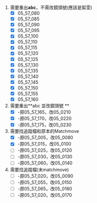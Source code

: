 1. 需要重出**abc**，不需改鏡頭號(應該是絜雯)  
	- [x] 05_57_080      
	- [x] 05_57_085  
	- [x] 05_57_090  
	- [x] 05_57_095  
	- [x] 05_57_100  
	- [x] 05_57_110  
	- [x] 05_57_115  
	- [x] 05_57_120  
	- [x] 05_57_125  
	- [x] 05_57_130  
	- [x] 05_57_135  
	- [x] 05_57_140  
	- [x] 05_57_145  
	- [x] 05_57_150  
	- [x] 05_57_155  
	- [x] 05_57_160 
	
2. 需要重出**abc 並改鏡頭號  **
	- [x] -原05_57_165，改05_0210  
	- [x] -原05_57_170，改05_0220  
	- [x] -原05_57_175，改05_0230

3. 需要找追蹤檔和原本的Matchmove  
	- [x] -原05_57_005，改05_0080  
	- [x] -原05_57_015，改05_0100  
	- [ ] -原05_57_025，改05_0120  
	- [ ] -原05_57_030，改05_0130  
	- [ ] -原05_57_060，改05_0140

4. 需要找追蹤檔(未matchmove)  
	- [ ] -原05_57_020，改05_0090  
	- [ ] -原05_57_055，改05_0150  
	- [ ] -原05_57_065，改05_0160  
	- [ ] -原05_57_020，改05_0170